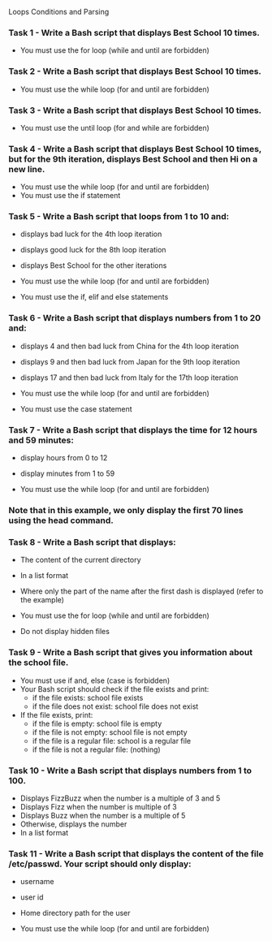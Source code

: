 Loops Conditions and Parsing

### Task 1 - Write a Bash script that displays Best School 10 times.
- You must use the for loop (while and until are forbidden)

### Task 2 - Write a Bash script that displays Best School 10 times.
- You must use the while loop (for and until are forbidden)

### Task 3 - Write a Bash script that displays Best School 10 times.
- You must use the until loop (for and while are forbidden)

### Task 4 - Write a Bash script that displays Best School 10 times, but for the 9th iteration, displays Best School and then Hi on a new line.
- You must use the while loop (for and until are forbidden)
- You must use the if statement

### Task 5 - Write a Bash script that loops from 1 to 10 and:
- displays bad luck for the 4th loop iteration
- displays good luck for the 8th loop iteration
- displays Best School for the other iterations

- You must use the while loop (for and until are forbidden)
- You must use the if, elif and else statements

### Task 6 - Write a Bash script that displays numbers from 1 to 20 and:
- displays 4 and then bad luck from China for the 4th loop iteration
- displays 9 and then bad luck from Japan for the 9th loop iteration
- displays 17 and then bad luck from Italy for the 17th loop iteration

- You must use the while loop (for and until are forbidden)
- You must use the case statement

### Task 7 - Write a Bash script that displays the time for 12 hours and 59 minutes:
- display hours from 0 to 12
- display minutes from 1 to 59

- You must use the while loop (for and until are forbidden)
### Note that in this example, we only display the first 70 lines using the head command.

### Task 8 - Write a Bash script that displays:
- The content of the current directory
- In a list format
- Where only the part of the name after the first dash is displayed (refer to the example)

- You must use the for loop (while and until are forbidden)
- Do not display hidden files

### Task 9 - Write a Bash script that gives you information about the school file.
- You must use if and, else (case is forbidden)
- Your Bash script should check if the file exists and print:
   - if the file exists: school file exists
   - if the file does not exist: school file does not exist
- If the file exists, print:
   - if the file is empty: school file is empty
   - if the file is not empty: school file is not empty
   - if the file is a regular file: school is a regular file
   - if the file is not a regular file: (nothing)

### Task 10 - Write a Bash script that displays numbers from 1 to 100.
- Displays FizzBuzz when the number is a multiple of 3 and 5
- Displays Fizz when the number is multiple of 3
- Displays Buzz when the number is a multiple of 5
- Otherwise, displays the number
- In a list format

### Task 11 - Write a Bash script that displays the content of the file /etc/passwd. Your script should only display:
- username
- user id
- Home directory path for the user

- You must use the while loop (for and until are forbidden)


